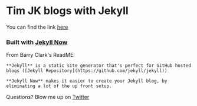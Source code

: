 # Tim JK blogs with Jekyll

You can find the link [here](https://timjkstrickland.com)


### Built with [Jekyll Now](https://github.com/barryclark/www.jekyllnow.com)

From Barry Clark's ReadME:

```
**Jekyll** is a static site generator that's perfect for GitHub hosted blogs ([Jekyll Repository](https://github.com/jekyll/jekyll))

**Jekyll Now** makes it easier to create your Jekyll blog, by eliminating a lot of the up front setup.
```

Questions? Blow me up on [Twitter](https://twitter.com/timjkstrickland)
